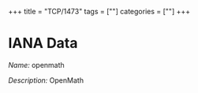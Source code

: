 +++
title = "TCP/1473"
tags = [""]
categories = [""]
+++

# IANA Data

_Name:_ openmath

_Description:_ OpenMath


